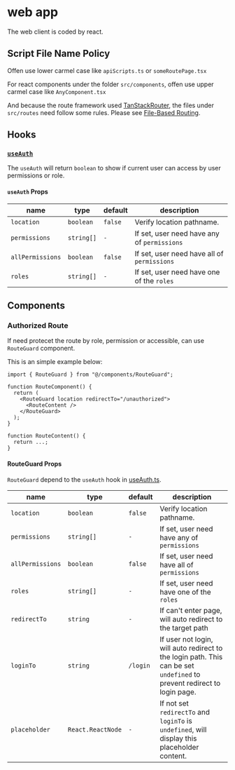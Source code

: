 # web app

The web client is coded by react.

## Script File Name Policy

Offen use lower carmel case like `apiScripts.ts` or `someRoutePage.tsx`

For react components under the folder `src/components`, offen use upper carmel case like `AnyComponent.tsx`

And because the route framework used [TanStackRouter](https://tanstack.com/router/latest/docs/framework/react/overview), the files under `src/routes` need follow some rules. Please see [File-Based Routing](https://tanstack.com/router/latest/docs/framework/react/routing/file-based-routing).

## Hooks

### [`useAuth`](./src/hooks/useAuth.ts)

The `useAuth` will return `boolean` to show if current user can access by user permissions or role.

#### `useAuth` Props

|name|type|default|description|
|-|-|-|-|
|`location`|`boolean`|`false`|Verify location pathname.|
|`permissions`|`string[]`|`-`|If set, user need have any of `permissions`|
|`allPermissions`|`boolean`|`false`|If set, user need have all of `permissions`|
|`roles`|`string[]`|`-`|If set, user need have one of the `roles`|

## Components

### Authorized Route

If need protecet the route by role, permission or accessible, can use `RouteGuard` component.

This is an simple example below:

```tsx
import { RouteGuard } from "@/components/RouteGuard";

function RouteComponent() {
  return (
    <RouteGuard location redirectTo="/unauthorized">
      <RouteContent />
    </RouteGuard>
  );
}

function RouteContent() {
  return ...;
}
```

#### RouteGuard Props

`RouteGuard` depend to the `useAuth` hook in [useAuth.ts](./src/hooks/useAuth.ts).

|name|type|default|description|
|-|-|-|-|
|`location`|`boolean`|`false`|Verify location pathname.|
|`permissions`|`string[]`|`-`|If set, user need have any of `permissions`|
|`allPermissions`|`boolean`|`false`|If set, user need have all of `permissions`|
|`roles`|`string[]`|`-`|If set, user need have one of the `roles`|
|`redirectTo`|`string`|`-`|If can't enter page, will auto redirect to the target path|
|`loginTo`|`string`|`/login`|If user not login, will auto redirect to the login path. This can be set `undefined` to prevent redirect to login page.|
|`placeholder`|`React.ReactNode`|`-`|If not set `redirectTo` and `loginTo` is `undefined`, will display this placeholder content.|

